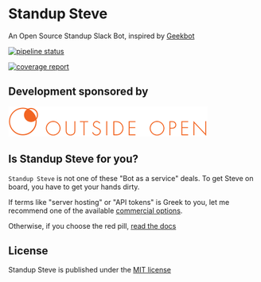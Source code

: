 # Standup Steve #

An Open Source Standup Slack Bot, inspired by [Geekbot](https://geekbot.io/)

[![pipeline status](https://gitlab.com/tjaart/standup-steve/badges/master/pipeline.svg)](https://gitlab.com/tjaart/standup-steve/commits/master)

[![coverage report](https://gitlab.com/tjaart/standup-steve/badges/master/coverage.svg)](https://gitlab.com/tjaart/standup-steve/commits/master)


## Development sponsored by ##

[![Outside Open](assets/images/oo.png)](https://outsideopen.com)

## Is Standup Steve for you? ##

`Standup Steve` is not one of these "Bot as a service" deals. To get Steve on board, you have to get your hands dirty. 

If terms like "server hosting" or "API tokens" is Greek to you, let me recommend one of the available [commercial options](https://tjaart.slack.com/apps/search?q=standup).

Otherwise, if you choose the red pill, [read the docs](http://steve.tjaart.org/docs/)


## License ##

Standup Steve is published under the [MIT license](https://gitlab.com/tjaart/standup-steve/LICENCE)
